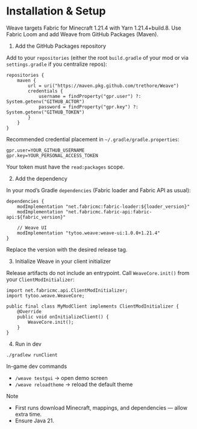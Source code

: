 # Installation & Setup

Weave targets Fabric for Minecraft 1.21.4 with Yarn 1.21.4+build.8. Use Fabric Loom and add Weave from GitHub Packages (Maven).

1) Add the GitHub Packages repository

Add to your `repositories` (either the root `build.gradle` of your mod or via `settings.gradle` if you centralize repos):

```
repositories {
    maven {
        url = uri("https://maven.pkg.github.com/trethore/Weave")
        credentials {
            username = findProperty("gpr.user") ?: System.getenv("GITHUB_ACTOR")
            password = findProperty("gpr.key") ?: System.getenv("GITHUB_TOKEN")
        }
    }
}
```

Recommended credential placement in `~/.gradle/gradle.properties`:

```
gpr.user=YOUR_GITHUB_USERNAME
gpr.key=YOUR_PERSONAL_ACCESS_TOKEN
```

Your token must have the `read:packages` scope.

2) Add the dependency

In your mod’s Gradle `dependencies` (Fabric loader and Fabric API as usual):

```
dependencies {
    modImplementation "net.fabricmc:fabric-loader:${loader_version}"
    modImplementation "net.fabricmc.fabric-api:fabric-api:${fabric_version}"

    // Weave UI
    modImplementation "tytoo.weave:weave-ui:1.0.0+1.21.4"
}
```

Replace the version with the desired release tag.

3) Initialize Weave in your client initializer

Release artifacts do not include an entrypoint. Call `WeaveCore.init()` from your `ClientModInitializer`:

```
import net.fabricmc.api.ClientModInitializer;
import tytoo.weave.WeaveCore;

public final class MyModClient implements ClientModInitializer {
    @Override
    public void onInitializeClient() {
        WeaveCore.init();
    }
}
```

4) Run in dev

```
./gradlew runClient
```

In-game dev commands
- `/weave testgui` → open demo screen
- `/weave reloadtheme` → reload the default theme

Note
- First runs download Minecraft, mappings, and dependencies — allow extra time.
- Ensure Java 21.

